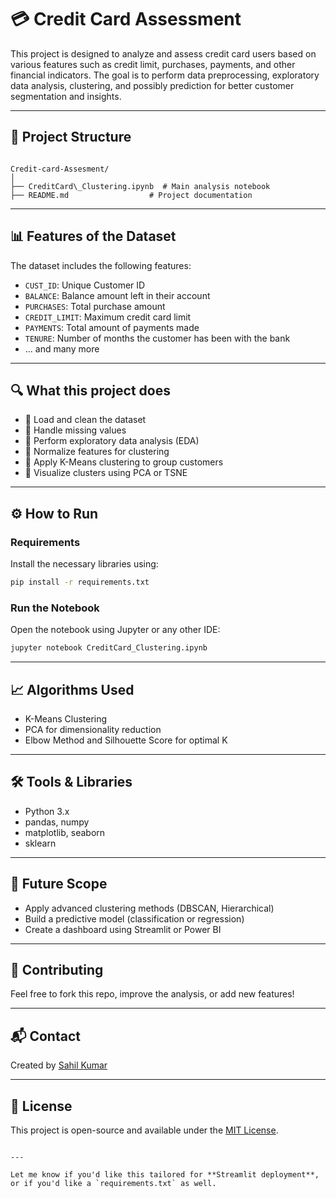 
# 💳 Credit Card Assessment

This project is designed to analyze and assess credit card users based on various features such as credit limit, purchases, payments, and other financial indicators. The goal is to perform data preprocessing, exploratory data analysis, clustering, and possibly prediction for better customer segmentation and insights.

---

## 📂 Project Structure

```

Credit-card-Assesment/
│
├── CreditCard\_Clustering.ipynb  # Main analysis notebook
├── README.md                  # Project documentation

````

---

## 📊 Features of the Dataset

The dataset includes the following features:

- `CUST_ID`: Unique Customer ID
- `BALANCE`: Balance amount left in their account
- `PURCHASES`: Total purchase amount
- `CREDIT_LIMIT`: Maximum credit card limit
- `PAYMENTS`: Total amount of payments made
- `TENURE`: Number of months the customer has been with the bank
- ... and many more

---

## 🔍 What this project does

- 🔹 Load and clean the dataset
- 🔹 Handle missing values
- 🔹 Perform exploratory data analysis (EDA)
- 🔹 Normalize features for clustering
- 🔹 Apply K-Means clustering to group customers
- 🔹 Visualize clusters using PCA or TSNE

---

## ⚙️ How to Run

### Requirements

Install the necessary libraries using:

```bash
pip install -r requirements.txt
````

### Run the Notebook

Open the notebook using Jupyter or any other IDE:

```bash
jupyter notebook CreditCard_Clustering.ipynb
```

---

## 📈 Algorithms Used

* K-Means Clustering
* PCA for dimensionality reduction
* Elbow Method and Silhouette Score for optimal K

---

## 🛠️ Tools & Libraries

* Python 3.x
* pandas, numpy
* matplotlib, seaborn
* sklearn

---

## 📌 Future Scope

* Apply advanced clustering methods (DBSCAN, Hierarchical)
* Build a predictive model (classification or regression)
* Create a dashboard using Streamlit or Power BI

---

## 🤝 Contributing

Feel free to fork this repo, improve the analysis, or add new features!

---

## 📬 Contact

Created by [Sahil Kumar](https://github.com/sahilkumar-1234)

---

## 📄 License

This project is open-source and available under the [MIT License](LICENSE).

```

---

Let me know if you'd like this tailored for **Streamlit deployment**, or if you'd like a `requirements.txt` as well.
```
